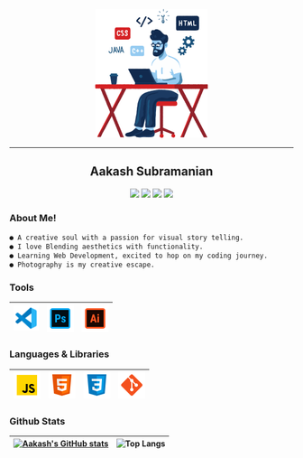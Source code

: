 <p align = center>
<img width = "200" src = "./assets/programmer.png">
</p>

<hr>
<h2 align = "center">
Aakash Subramanian
</h2>

<p align = "center">
<a href = "https://discord.gg/Je3pHvGXbK"><img src = "https://img.shields.io/badge/-Discord-5865F2?style=for-the-badge&logo=discord&logoColor=white"></a>
<a href = "https://twitter.com/Aakash04s"><img src = "https://img.shields.io/badge/-Twitter-1DA1F2?style=for-the-badge&logo=twitter&logoColor=white"></a>
<a href = "https://instagram.com/4ak4sh"><img src = "https://img.shields.io/badge/-Instagram-8a3ab9?style=for-the-badge&logo=instagram&logoColor=white"></a>
<a href = "https://www.reddit.com/user/aakash04s"><img src = "https://img.shields.io/badge/-Reddit-ff4301?style=for-the-badge&logo=reddit&logoColor=white"></a>
</p>

### About Me!

```
● A creative soul with a passion for visual story telling.
● I love Blending aesthetics with functionality.
● Learning Web Development, excited to hop on my coding journey.
● Photography is my creative escape.
```

### Tools

| <img width = "45" src = ./assets/vsc.png>| <img width = "48" src = ./assets/photoshop.png> | <img width = "48" src = ./assets/illustrator.png> |
|--|--|--|


### Languages & Libraries

|<img width = "48" src = "./assets/javascript.png" />  | <img width = "48" src = "./assets/html.png"/>|<img width = "48" src = ./assets/css.png> | <img width = "48" src = "./assets/git.png"/> | 
|--|--|--|--|


<h3>Github Stats</h3>


| [![Aakash's GitHub stats](https://github-readme-stats.vercel.app/api?username=4ak4sh&theme=midnight-purple&show_icons=true&bg_color=0D1117&hide_border=true)](https://github.com/4ak4sh) | ![Top Langs](https://github-readme-stats.vercel.app/api/top-langs/?username=4ak4sh&theme=midnight-purple&layout=compact&bg_color=0D1117&hide_border=true) |
|--|--|



